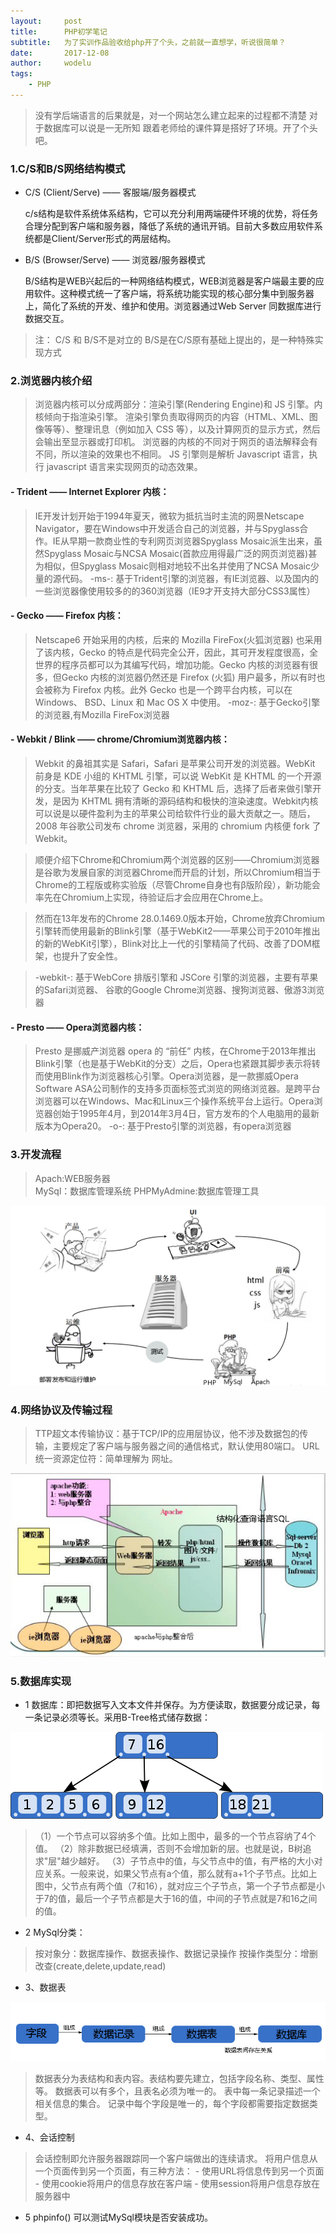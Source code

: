 ```yaml
---
layout:     post
title:      PHP初学笔记
subtitle:   为了实训作品验收给php开了个头，之前就一直想学，听说很简单？
date:		2017-12-08
author:		wodelu
tags:
    - PHP
---
```


> 没有学后端语言的后果就是，对一个网站怎么建立起来的过程都不清楚
> 对于数据库可以说是一无所知
> 跟着老师给的课件算是搭好了环境。开了个头吧。


### 1.C/S和B/S网络结构模式

- C/S (Client/Serve) —— 客服端/服务器模式
	
	c/s结构是软件系统体系结构，它可以充分利用两端硬件环境的优势，将任务合理分配到客户端和服务器，降低了系统的通讯开销。目前大多数应用软件系统都是Client/Server形式的两层结构。

- B/S (Browser/Serve) —— 浏览器/服务器模式
	
	B/S结构是WEB兴起后的一种网络结构模式，WEB浏览器是客户端最主要的应用软件。这种模式统一了客户端，将系统功能实现的核心部分集中到服务器上，简化了系统的开发、维护和使用。浏览器通过Web Server 同数据库进行数据交互。
	
> 注：
> C/S 和 B/S不是对立的
> B/S是在C/S原有基础上提出的，是一种特殊实现方式
> 

### 2.浏览器内核介绍

> 浏览器内核可以分成两部分：渲染引擎(Rendering Engine)和 JS 引擎。内核倾向于指渲染引擎。
> 渲染引擎负责取得网页的内容（HTML、XML、图像等等）、整理讯息（例如加入 CSS 等），以及计算网页的显示方式，然后会输出至显示器或打印机。
> 浏览器的内核的不同对于网页的语法解释会有不同，所以渲染的效果也不相同。
> JS 引擎则是解析 Javascript 语言，执行 javascript 语言来实现网页的动态效果。

#### - Trident —— Internet Explorer 内核：
> IE开发计划开始于1994年夏天，微软为抵抗当时主流的网景Netscape Navigator，要在Windows中开发适合自己的浏览器，并与Spyglass合作。IE从早期一款商业性的专利网页浏览器Spyglass Mosaic派生出来，虽然Spyglass Mosaic与NCSA Mosaic(首款应用得最广泛的网页浏览器)甚为相似，但Spyglass Mosaic则相对地较不出名并使用了NCSA Mosaic少量的源代码。
> -ms-: 基于Trident引擎的浏览器，有IE浏览器、以及国内的一些浏览器像使用较多的的360浏览器（IE9才开支持大部分CSS3属性）

#### - Gecko —— Firefox 内核：
> Netscape6 开始采用的内核，后来的 Mozilla FireFox(火狐浏览器) 也采用了该内核，Gecko 的特点是代码完全公开，因此，其可开发程度很高，全世界的程序员都可以为其编写代码，增加功能。Gecko 内核的浏览器有很多，但Gecko 内核的浏览器仍然还是 Firefox (火狐) 用户最多，所以有时也会被称为 Firefox 内核。此外 Gecko 也是一个跨平台内核，可以在Windows、 BSD、Linux 和 Mac OS X 中使用。
> -moz-: 基于Gecko引擎的浏览器,有Mozilla FireFox浏览器

#### - Webkit / Blink ——  chrome/Chromium浏览器内核：

> Webkit 的鼻祖其实是 Safari，Safari 是苹果公司开发的浏览器。WebKit 前身是 KDE 小组的 KHTML 引擎，可以说 WebKit 是 KHTML 的一个开源的分支。当年苹果在比较了 Gecko 和 KHTML 后，选择了后者来做引擎开发，是因为 KHTML 拥有清晰的源码结构和极快的渲染速度。Webkit内核 可以说是以硬件盈利为主的苹果公司给软件行业的最大贡献之一。随后，2008 年谷歌公司发布 chrome 浏览器，采用的 chromium 内核便 fork 了 Webkit。

> 顺便介绍下Chrome和Chromium两个浏览器的区别——Chromium浏览器是谷歌为发展自家的浏览器Chrome而开启的计划，所以Chromium相当于Chrome的工程版或称实验版（尽管Chrome自身也有β版阶段），新功能会率先在Chromium上实现，待验证后才会应用在Chrome上。

> 然而在13年发布的Chrome 28.0.1469.0版本开始，Chrome放弃Chromium引擎转而使用最新的Blink引擎（基于WebKit2——苹果公司于2010年推出的新的WebKit引擎），Blink对比上一代的引擎精简了代码、改善了DOM框架，也提升了安全性。

> -webkit-: 基于WebCore 排版引擎和 JSCore 引擎的浏览器，主要有苹果的Safari浏览器、 谷歌的Google Chrome浏览器、搜狗浏览器、傲游3浏览器

#### - Presto —— Opera浏览器内核：

> Presto 是挪威产浏览器 opera 的 “前任” 内核，在Chrome于2013年推出Blink引擎（也是基于WebKit的分支）之后，Opera也紧跟其脚步表示将转而使用Blink作为浏览器核心引擎。Opera浏览器，是一款挪威Opera Software ASA公司制作的支持多页面标签式浏览的网络浏览器。是跨平台浏览器可以在Windows、Mac和Linux三个操作系统平台上运行。Opera浏览器创始于1995年4月，到2014年3月4日，官方发布的个人电脑用的最新版本为Opera20。
> -o-: 基于Presto引擎的浏览器，有opera浏览器


### 3.开发流程
> Apach:WEB服务器   
> MySql：数据库管理系统
> PHPMyAdmine:数据库管理工具

![](/img/in-post/essay/php-pro.jpg)

### 4.网络协议及传输过程
> TTP超文本传输协议：基于TCP/IP的应用层协议，他不涉及数据包的传输，主要规定了客户端与服务器之间的通信格式，默认使用80端口。
>URL 统一资源定位符：简单理解为 网址。

![](/img/in-post/essay/php-tran.png)

### 5.数据库实现
- 1 数据库：即把数据写入文本文件并保存。为方便读取，数据要分成记录，每一条记录必须等长。采用B-Tree格式储存数据：
 
![](/img/in-post/essay/php-btree.png)

>（1）一个节点可以容纳多个值。比如上图中，最多的一个节点容纳了4个值。
（2）除非数据已经填满，否则不会增加新的层。也就是说，B树追求"层"越少越好。
（3）子节点中的值，与父节点中的值，有严格的大小对应关系。一般来说，如果父节点有a个值，那么就有a+1个子节点。比如上图中，父节点有两个值（7和16），就对应三个子节点，第一个子节点都是小于7的值，最后一个子节点都是大于16的值，中间的子节点就是7和16之间的值。

- 2 MySql分类：

> 按对象分：数据库操作、数据表操作、数据记录操作
> 按操作类型分：增删改查(create,delete,update,read)

- 3、数据表
 
![](/img/in-post/essay/php-sql.jpg)

> 数据表分为表结构和表内容。表结构要先建立，包括字段名称、类型、属性等。
> 数据表可以有多个，且表名必须为唯一的。
> 表中每一条记录描述一个相关信息的集合。
> 记录中每个字段是唯一的，每个字段都需要指定数据类型。

- 4、会话控制

> 会话控制即允许服务器跟踪同一个客户端做出的连续请求。
> 将用户信息从一个页面传到另一个页面，有三种方法：
	- 使用URL将信息传到另一个页面
	- 使用cookie将用户的信息存放在客户端
	- 使用session将用户信息存放在服务器中


- 5 phpinfo() 可以测试MySql模块是否安装成功。

